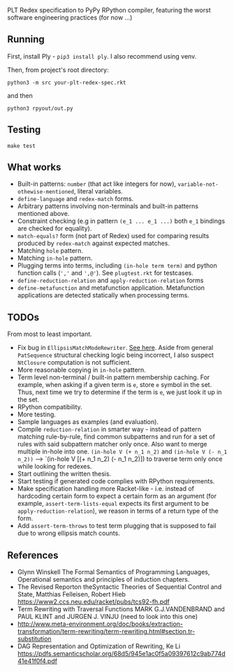 PLT Redex specification to PyPy RPython compiler, featuring the worst software engineering practices (for now ...)

## Running 

First, install Ply - `pip3 install ply`. I also recommend using venv.

Then, from project's root directory:

```
python3 -m src your-plt-redex-spec.rkt
```

and then 

`python3 rpyout/out.py`


## Testing
`make test`

## What works 
* Built-in patterns: `number` (that act like integers for now), `variable-not-othewise-mentioned`, literal variables.
* `define-language` and `redex-match` forms. 
* Arbitrary patterns involving non-terminals and built-in patterns mentioned above.
* Constraint checking (e.g in pattern `(e_1 ... e_1 ...)` both `e_1` bindings are checked for equality).
* `match-equals?` form (not part of Redex) used for comparing results produced by `redex-match` against expected matches.
* Matching `hole` pattern.
* Matching `in-hole` pattern.
* Plugging terms into terms, including `(in-hole term term)` and python function calls (`','` and `',@'`). See `plugtest.rkt` for testcases.
* `define-reduction-relation` and `apply-reduction-relation` forms
* `define-metafunction` and metafunction application. Metafunction applications are detected statically when processing terms. 

## TODOs
From most to least important.
* Fix bug in `EllipsisMatchModeRewriter`. [See here](https://github.com/mamysa/PyPltRedex/issues/1#issuecomment-656267262). Aside from general `PatSequence` structural checking logic being incorrect, I also suspect `NtClosure` computation is not sufficient.
* More reasonable copying in `in-hole` pattern. 
* Term level non-terminal / built-in pattern membership caching. For example, when asking if a given term is `e`, store `e` symbol in the set. Thus, next time we try to determine if the term is `e`, we just look it up in the set.
* RPython compatibility.
* More testing.
* Sample languages as examples (and evaluation).
* Compile `reduction-relation` in smarter way - instead of pattern matching rule-by-rule, find common subpatterns  and run for a set of rules with said subpattern matcher only once. Also want to merge multiple in-hole into one. `(in-hole V (+ n_1 n_2)` and `(in-hole V (- n_1 n_2))` --> `(in-hole V [(+ n_1 n_2) (- n_1 n_2)]) to traverse term only once while looking for redexes.
* Start outlining the written thesis.
* Start testing if generated code complies with RPython requirements.
* Make specification handling more Racket-like - i.e. instead of hardcoding certain form to expect a certain form as an argument (for example, `assert-term-lists-equal` expects its first argument to be `apply-reduction-relation`), we reason in terms of a return type of the form.
* Add `assert-term-throws` to test term plugging that is supposed to fail due to wrong ellipsis match counts.

## References
* Glynn Winskell The Formal Semantics of Programming Languages, Operational semantics and principles of induction chapters.
* The Revised Reporton theSyntactic Theories of Sequential Control and State, Matthias Felleisen, Robert Hieb https://www2.ccs.neu.edu/racket/pubs/tcs92-fh.pdf
* Term Rewriting with Traversal Functions MARK G.J.VANDENBRAND and PAUL KLINT and JURGEN J. VINJU (need to look into this one)
* http://www.meta-environment.org/doc/books/extraction-transformation/term-rewriting/term-rewriting.html#section.tr-substitution
* DAG Representation and Optimization of Rewriting, Ke Li https://pdfs.semanticscholar.org/68d5/945e1ac0f5a09397612c9ab774d41e41f0f4.pdf
